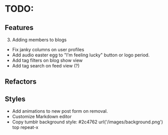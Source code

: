 # TODO:

## Features
3. Adding members to blogs

* Fix janky columns on user profiles
* Add audio easter egg to "I'm feeling lucky" button or logo period.
* Add tag filters on blog show view
* Add tag search on feed view (?)

## Refactors

## Styles
* Add animations to new post form on removal.
* Customize Markdown editor
* Copy tumblr background style: #2c4762 url('/images/background.png') top repeat-x
